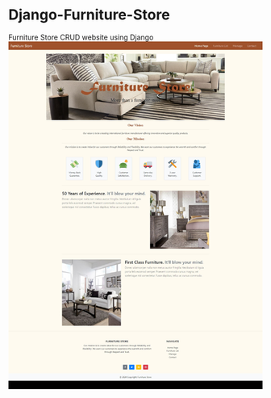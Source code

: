 # Django-Furniture-Store
Furniture Store CRUD website using Django
![sample image1](https://github.com/fcamgz/Django-Furniture-Store/blob/main/sample/Furniture%20Store.png?raw=true)
